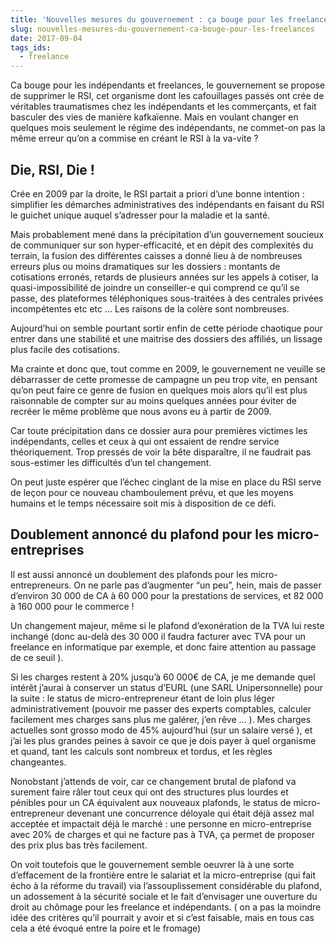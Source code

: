 ```yaml
---
title: 'Nouvelles mesures du gouvernement : ça bouge pour les freelances'
slug: nouvelles-mesures-du-gouvernement-ca-bouge-pour-les-freelances
date: 2017-09-04
tags_ids:
  - freelance
---
```


Ca bouge pour les indépendants et freelances, le gouvernement se propose de supprimer le RSI, cet organisme dont les cafouillages passés ont crée de véritables traumatismes chez les indépendants et les commerçants, et fait basculer des vies de manière kafkaïenne. Mais en voulant changer en quelques mois seulement le régime des indépendants, ne commet-on pas la même erreur qu’on a commise en créant le RSI à la va-vite ?

## Die, RSI, Die !

Crée en 2009 par la droite, le RSI partait a priori d’une bonne intention : simplifier les démarches administratives des indépendants en faisant du RSI le guichet unique auquel s’adresser pour la maladie et la santé.

Mais probablement mené dans la précipitation d’un gouvernement soucieux de communiquer sur son hyper-efficacité, et en dépit des complexités du terrain, la fusion des différentes caisses a donné lieu à de nombreuses erreurs plus ou moins dramatiques sur les dossiers : montants de cotisations erronés, retards de plusieurs années sur les appels à cotiser, la quasi-impossibilité de joindre un conseiller-e qui comprend ce qu’il se passe, des plateformes téléphoniques sous-traitées à des centrales privées incompétentes etc etc … Les raisons de la colère sont nombreuses.

Aujourd’hui on semble pourtant sortir enfin de cette période chaotique pour entrer dans une stabilité et une maitrise des dossiers des affiliés, un lissage plus facile des cotisations.

Ma crainte et donc que, tout comme en 2009, le gouvernement ne veuille se débarrasser de cette promesse de campagne un peu trop vite, en pensant qu’on peut faire ce genre de fusion en quelques mois alors qu’il est plus raisonnable de compter sur au moins quelques années pour éviter de recréer le même problème que nous avons eu à partir de 2009.

Car toute précipitation dans ce dossier aura pour premières victimes les indépendants, celles et ceux à qui ont essaient de rendre service théoriquement. Trop pressés de voir la bête disparaître, il ne faudrait pas sous-estimer les difficultés d’un tel changement.

On peut juste espérer que l’échec cinglant de la mise en place du RSI serve de leçon pour ce nouveau chamboulement prévu, et que les moyens humains et le temps nécessaire soit mis à disposition de ce défi.

## Doublement annoncé du plafond pour les micro-entreprises

Il est aussi annoncé un doublement des plafonds pour les micro-entrepreneurs. On ne parle pas d’augmenter “un peu”, hein, mais de passer d’environ 30 000 de CA à 60 000 pour la prestations de services, et 82 000 à 160 000 pour le commerce !

Un changement majeur, même si le plafond d’exonération de la TVA lui reste inchangé (donc au-delà des 30 000 il faudra facturer avec TVA pour un freelance en informatique par exemple, et donc faire attention au passage de ce seuil ).

Si les charges restent à 20% jusqu’à 60 000€ de CA, je me demande quel intérêt j’aurai à conserver un status d’EURL (une SARL Unipersonnelle) pour la suite : le status de micro-entrepreneur étant de loin plus léger administrativement (pouvoir me passer des experts comptables, calculer facilement mes charges sans plus me galérer, j’en rêve … ). Mes charges actuelles sont grosso modo de 45% aujourd’hui (sur un salaire versé ), et j’ai les plus grandes peines à savoir ce que je dois payer à quel organisme et quand, tant les calculs sont nombreux et tordus, et les règles changeantes.

Nonobstant j’attends de voir, car ce changement brutal de plafond va surement faire râler tout ceux qui ont des structures plus lourdes et pénibles pour un CA équivalent aux nouveaux plafonds, le status de micro-entrepreneur devenant une concurrence déloyale qui était déjà assez mal acceptée et impactait déjà le marché : une personne en micro-entreprise avec 20% de charges et qui ne facture pas à TVA, ça permet de proposer des prix plus bas très facilement.

On voit toutefois que le gouvernement semble oeuvrer là à une sorte d’effacement de la frontière entre le salariat et la micro-entreprise (qui fait écho à la réforme du travail) via l’assouplissement considérable du plafond, un adossement à la sécurité sociale et le fait d’envisager une ouverture du droit au chômage pour les freelance et indépendants. ( on a pas la moindre idée des critères qu’il pourrait y avoir et si c’est faisable, mais en tous cas cela a été évoqué entre la poire et le fromage)
